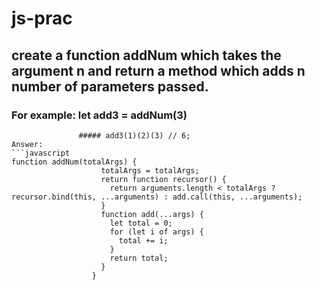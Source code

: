 # js-prac

## create a function addNum which takes the argument n and return a method which adds n number of parameters passed.
  ### For example: let add3 = addNum(3)
                   ##### add3(1)(2)(3) // 6;
    Answer: 
    ```javascript
    function addNum(totalArgs) {
                        totalArgs = totalArgs;
                        return function recursor() {
                          return arguments.length < totalArgs ? recursor.bind(this, ...arguments) : add.call(this, ...arguments);
                        }
                        function add(...args) {
                          let total = 0;
                          for (let i of args) {
                            total += i;
                          }
                          return total;
                        }
                      }
```
